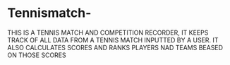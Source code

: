 # Tennismatch-

THIS IS A TENNIS MATCH AND COMPETITION RECORDER, IT KEEPS TRACK OF ALL DATA FROM A TENNIS MATCH INPUTTED BY A USER. IT ALSO CALCULATES SCORES AND RANKS PLAYERS NAD TEAMS BEASED ON THOSE SCORES
